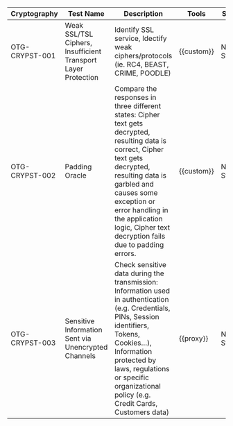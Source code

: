---
---

|Cryptography|Test Name|Description|Tools|Status|Comment|
|------------|---------|-----------|-----|------|-------|
|OTG-CRYPST-001|Weak SSL/TSL Ciphers, Insufficient Transport Layer Protection|Identify SSL service, Idectify weak ciphers/protocols (ie. RC4, BEAST, CRIME, POODLE)|{{custom}}|Not Started||
|OTG-CRYPST-002|Padding Oracle|Compare the responses in three different states: Cipher text gets decrypted, resulting data is correct, Cipher text gets decrypted, resulting data is garbled and causes some exception or error handling in the application logic, Cipher text decryption fails due to padding errors.|{{custom}}|Not Started||
|OTG-CRYPST-003|Sensitive Information Sent via Unencrypted Channels|Check sensitive data during the transmission: Information used in authentication (e.g. Credentials, PINs, Session identifiers, Tokens, Cookies…), Information protected by laws, regulations or specific organizational policy (e.g. Credit Cards, Customers data)|{{proxy}}|Not Started||
